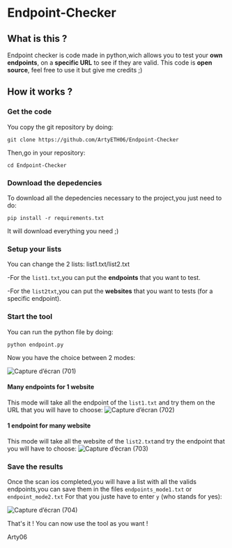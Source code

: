 # Endpoint-Checker
## What is this ?

Endpoint checker is code made in python,wich allows you to test your **own endpoints**, on a **specific URL** to see if they are valid.
This code is **open source**, feel free to use it but give me credits ;)

## How it works ?

### Get the code

You copy the git repository by doing: 
```
git clone https://github.com/ArtyETH06/Endpoint-Checker
```

Then,go in your repository:
```
cd Endpoint-Checker
```
### Download the depedencies

To download all the depedencies necessary to the project,you just need to do:
```
pip install -r requirements.txt
```

It will download everything you need ;)


### Setup your lists

You can change the 2 lists: list1.txt/list2.txt

-For the `list1.txt`,you can put the **endpoints** that you want to test.

-For the `list2txt`,you can put the **websites** that you want to tests (for a specific endpoint).


### Start the tool

You can run the python file by doing:
```
python endpoint.py
```

Now you have the choice between 2 modes:

![Capture d’écran (701)](https://user-images.githubusercontent.com/107058122/213551832-8936658c-2fe2-4497-b383-22b3d7888ec8.png)


#### Many endpoints for 1 website

This mode will take all the endpoint of the `list1.txt` and try them on the URL that you will have to choose:
![Capture d’écran (702)](https://user-images.githubusercontent.com/107058122/213552058-854a437e-02e2-44d1-87d7-72d6a82ad14d.png)

#### 1 endpoint for many website
This mode will take all the website of the `list2.txt`and try the endpoint that you will have to choose:
![Capture d’écran (703)](https://user-images.githubusercontent.com/107058122/213552611-da2b8905-2cfa-4bb3-8493-71a5cb377c68.png)

### Save the results

Once the scan ios completed,you will have a list with all the valids endpoints,you can save them in the files `endpoints_mode1.txt` or `endpoint_mode2.txt`
For that you juste have to enter `y` (who stands for yes):

![Capture d’écran (704)](https://user-images.githubusercontent.com/107058122/213553081-79e49aa2-3046-49ba-9890-84daece8fa4e.png)


That's it ! You can now use the tool as you want !

Arty06
